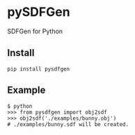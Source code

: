 # pySDFGen

SDFGen for Python

## Install

```
pip install pysdfgen
```

## Example

```
$ python
>>> from pysdfgen import obj2sdf
>>> obj2sdf('./examples/bunny.obj')
# ./examples/bunny.sdf will be created.
```

